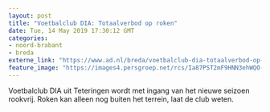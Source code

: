 ```yaml
---
layout: post
title: "Voetbalclub DIA: Totaalverbod op roken"
date: Tue, 14 May 2019 17:30:12 GMT
categories: 
- noord-brabant 
- breda 
externe_link: "https://www.ad.nl/breda/voetbalclub-dia-totaalverbod-op-roken~a3c19ddc/"
feature_image: "https://images4.persgroep.net/rcs/Ia87PST2mF9HNN3ehWQO-7ewE9E/diocontent/100772639/_fitwidth/400/?appId=21791a8992982cd8da851550a453bd7f&quality=0.7"
---
```


Voetbalclub DIA uit Teteringen wordt met ingang van het nieuwe seizoen rookvrij. Roken kan alleen nog buiten het terrein, laat de club weten.
